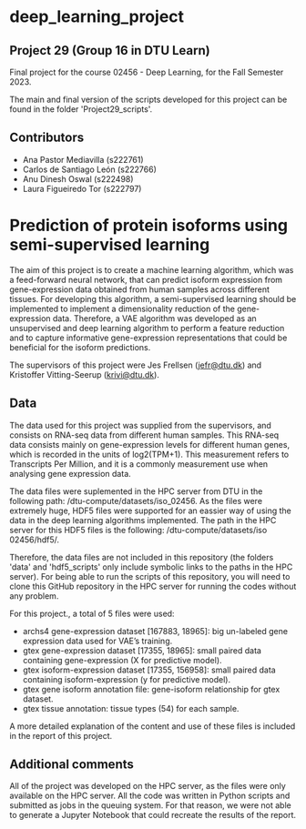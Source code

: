 # deep_learning_project

##  Project 29 (Group 16 in DTU Learn)

Final project for the course 02456 - Deep Learning, for the Fall Semester 2023.

The main and final version of the scripts developed for this project can be found in the folder 'Project29_scripts'.

## Contributors

-   Ana Pastor Mediavilla (s222761)
-   Carlos de Santiago León (s222766)
-   Anu Dinesh Oswal (s222498)
-   Laura Figueiredo Tor (s222797)

# Prediction of protein isoforms using semi-supervised learning

The aim of this project is to create a machine learning algorithm, which was a feed-forward neural network, that can predict isoform expression from gene-expression data obtained from human samples across different tissues. For developing this algorithm, a semi-supervised learning should be implemented to implement a dimensionality reduction of the gene-expression data. Therefore, a VAE algorithm was developed as an unsupervised and deep learning algorithm to perform a feature reduction and to capture informative gene-expression representations that could be beneficial for the isoform predictions.

The supervisors of this project were Jes Frellsen (jefr@dtu.dk) and Kristoffer Vitting-Seerup (krivi@dtu.dk).

## Data

The data used for this project was supplied from the supervisors, and consists on RNA-seq data from different human samples. This RNA-seq data consists mainly on gene-expression levels for different human genes, which is recorded in the units of log2(TPM+1). This measurement refers to Transcripts Per Million, and it is a commonly measurement use when analysing gene expression data.

The data files were suplemented in the HPC server from DTU in the following path: /dtu-compute/datasets/iso_02456. As the files were extremely huge, HDF5 files were supported for an eassier way of using the data in the deep learning algorithms implemented. The path in the HPC server for this HDF5 files is the following: /dtu-compute/datasets/iso 02456/hdf5/.

Therefore, the data files are not included in this repository (the folders 'data' and 'hdf5_scripts' only include symbolic links to the paths in the HPC server). For being able to run the scripts of this repository, you will need to clone this GitHub repository in the HPC server for running the codes without any problem.

For this project., a total of 5 files were used:

-   archs4 gene-expression dataset [167883, 18965]: big un-labeled gene expression data used for VAE’s training.
-   gtex gene-expression dataset [17355, 18965]: small paired data containing gene-expression (X for predictive model).
-   gtex isoform-expression dataset [17355, 156958]: small paired data containing isoform-expression (y for predictive model).
-   gtex gene isoform annotation file: gene-isoform relationship for gtex dataset.
-   gtex tissue annotation: tissue types (54) for each sample.

A more detailed explanation of the content and use of these files is included in the report of this project.

## Additional comments

All of the project was developed on the HPC server, as the files were only available on the HPC server. All the code was written in Python scripts and submitted as jobs in the queuing system. For that reason, we were not able to generate a Jupyter Notebook that could recreate the results of the report.
